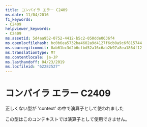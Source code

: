 ```yaml
---
title: コンパイラ エラー C2409
ms.date: 11/04/2016
f1_keywords:
- C2409
helpviewer_keywords:
- C2409
ms.assetid: 5d4aa952-0752-4412-b5c2-050dde0636f4
ms.openlocfilehash: bc0b6ea5732ba4602a9d4127f6cb0a9c6f815744
ms.sourcegitcommit: 0ab61bc3d2b6cfbd52a16c6ab2b97a8ea1864f12
ms.translationtype: MT
ms.contentlocale: ja-JP
ms.lasthandoff: 04/23/2019
ms.locfileid: "62282527"
---
```

# <a name="compiler-error-c2409"></a>コンパイラ エラー C2409

正しくない型が 'context' の中で演算子として使われました

この型はこのコンテキストでは演算子として使用できません。